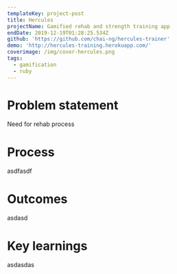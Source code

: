 ```yaml
---
templateKey: project-post
title: Hercules
projectName: Gamified rehab and strength training app
endDate: 2019-12-19T01:28:25.534Z
github: 'https://github.com/chai-ng/hercules-trainer'
demo: 'http://hercules-training.herokuapp.com/'
coverimage: /img/cover-hercules.png
tags:
  - gamification
  - ruby
---
```

# Problem statement
Need for rehab process

# Process
asdfasdf

# Outcomes
asdasd

# Key learnings
asdasdas
